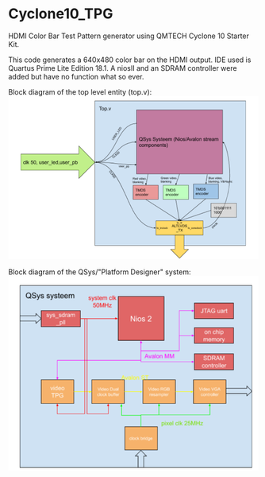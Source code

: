 # Cyclone10_TPG
HDMI Color Bar Test Pattern generator using QMTECH Cyclone 10 Starter Kit.

This code generates a 640x480 color bar on the HDMI output. IDE used is Quartus Prime Lite Edition 18.1.
A niosII and an SDRAM controller were added but have no function what so ever.

Block diagram of the top level entity (top.v):
![Top level block diagram](pictures/top_block.png)

Block diagram of the QSys/"Platform Designer" system:
![QSys block diagram](pictures/qsys_block.png)
